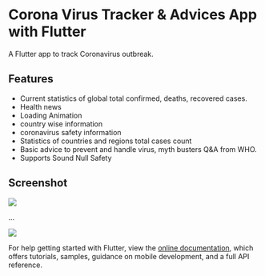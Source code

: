 # Corona Virus Tracker & Advices App with Flutter

A Flutter app to track Coronavirus outbreak.


## Features
  - Current statistics of global total confirmed, deaths, recovered cases.
  - Health news
  - Loading Animation
  - country wise information
  - coronavirus safety information
  - Statistics of countries and regions total cases count
  - Basic advice to prevent and handle virus, myth busters Q&A from WHO.
  - Supports Sound Null Safety
    
## Screenshot




![](https://i.imgur.com/LitCMwr.jpg)




...




![](https://i.imgur.com/FgthDWB.jpg)




  
  
For help getting started with Flutter, view the
[online documentation](https://flutter.dev/docs), which offers tutorials,
samples, guidance on mobile development, and a full API reference.
